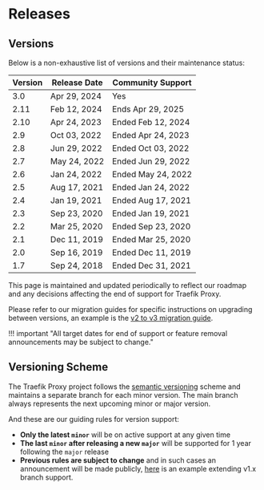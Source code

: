 # Releases

## Versions

Below is a non-exhaustive list of versions and their maintenance status:

| Version | Release Date | Community Support  |  
|---------|--------------|--------------------|
| 3.0     | Apr 29, 2024 | Yes                |
| 2.11    | Feb 12, 2024 | Ends  Apr 29, 2025 |
| 2.10    | Apr 24, 2023 | Ended Feb 12, 2024 |
| 2.9     | Oct 03, 2022 | Ended Apr 24, 2023 |
| 2.8     | Jun 29, 2022 | Ended Oct 03, 2022 |
| 2.7     | May 24, 2022 | Ended Jun 29, 2022 |
| 2.6     | Jan 24, 2022 | Ended May 24, 2022 |
| 2.5     | Aug 17, 2021 | Ended Jan 24, 2022 |
| 2.4     | Jan 19, 2021 | Ended Aug 17, 2021 |
| 2.3     | Sep 23, 2020 | Ended Jan 19, 2021 |
| 2.2     | Mar 25, 2020 | Ended Sep 23, 2020 |
| 2.1     | Dec 11, 2019 | Ended Mar 25, 2020 |
| 2.0     | Sep 16, 2019 | Ended Dec 11, 2019 |
| 1.7     | Sep 24, 2018 | Ended Dec 31, 2021 |

This page is maintained and updated periodically to reflect our roadmap and any decisions affecting the end of support for Traefik Proxy.

Please refer to our migration guides for specific instructions on upgrading between versions, an example is the [v2 to v3 migration guide](../migration/v2-to-v3.md).

!!! important "All target dates for end of support or feature removal announcements may be subject to change."

## Versioning Scheme

The Traefik Proxy project follows the [semantic versioning](https://semver.org/) scheme and maintains a separate branch for each minor version. The main branch always represents the next upcoming minor or major version.

And these are our guiding rules for version support:

- **Only the latest `minor`** will be on active support at any given time
- **The last `minor` after releasing a new `major`** will be supported for 1 year following the `major` release
- **Previous rules are subject to change** and in such cases an announcement will be made publicly, [here](https://traefik.io/blog/traefik-2-1-in-the-wild/) is an example extending v1.x branch support.
